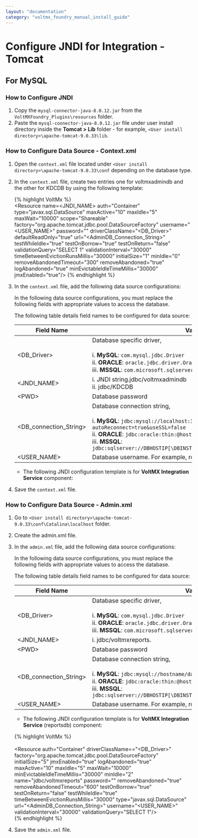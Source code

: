 ```yaml
---
layout: "documentation"
category: "voltmx_foundry_manual_install_guide"
---
```

                              

Configure JNDI for Integration - Tomcat
=======================================

For MySQL
---------

### How to Configure JNDI

1.  Copy the `mysql-connector-java-8.0.12.jar` from the `VoltMXFoundry_Plugins\resources` folder.
2.  Paste the `mysql-connector-java-8.0.12.jar` file under user install directory inside the **Tomcat > Lib** folder - for example, `<User install directory>\apache-tomcat-9.0.33\lib`.

### How to Configure Data Source - Context.xml

1.  Open the `context.xml` file located under `<User install directory>\apache-tomcat-9.0.33\conf` depending on the database type.
2.  In the `context.xml` file, create two entries one for voltmxadmindb and the other for KDCDB by using the following template:
    
    {% highlight VoltMx %}
    <JarScanner scanManifest="false"/>  
    <Resource name=<JNDI_NAME> auth="Container" type="javax.sql.DataSource" maxActive="10" maxIdle="5" maxWait="10000" scope="Shareable"
      factory="org.apache.tomcat.jdbc.pool.DataSourceFactory" username="<USER_NAME>" password="<PWD>" driverClassName="<DB_Driver>"
      defaultReadOnly="true" url="<AdminDB_Connection_String>" testWhileIdle="true" testOnBorrow="true" testOnReturn="false" validationQuery="SELECT
      1" validationInterval="30000" timeBetweenEvictionRunsMillis="30000" initialSize="1" minIdle="0" removeAbandonedTimeout="300"
      removeAbandoned="true" logAbandoned="true" minEvictableIdleTimeMillis="30000" jmxEnabled="true"/>
    {% endhighlight %}

3.  In the `context.xml` file, add the following data source configurations:
    
    In the following data source configurations, you must replace the following fields with appropriate values to access the database.
    
    The following table details field names to be configured for data source:
    
    | Field Name | Value |
    | --- | --- |
    | \<DB\_Driver\> | Database specific driver,<br><br>i.    **MySQL**: `com.mysql.jdbc.Driver`<br>ii.    **ORACLE**: `oracle.jdbc.driver.OracleDriver`<br>iii.    **MSSQL**: `com.microsoft.sqlserver.jdbc.SQLServerDriver` |
    | \<JNDI\_NAME\> | i.    JNDI string.jdbc/voltmxadmindb<br>ii.    jdbc/KDCDB |
    | \<PWD\> | Database password |
    | \<DB\_connection\_String\> | Database connection string, <br><br>i.    **MySQL**: `jdbc:mysql://localhost:3306/databaseName?autoReconnect=true&useSSL=false`<br>ii.    **ORACLE**: `jdbc:oracle:thin:@hostname:port Number:databaseName`<br>iii.    **MSSQL**: `jdbc:sqlserver://DBHOSTIP[\DBINSTANCENAME]:PORT;databasename=DBNAME` |
    | \<USER\_NAME\> | Database username. For example, root |
    
    *   The following JNDI configuration template is for **VoltMX Integration Service** component:
4.  Save the `context.xml` file.

### How to Configure Data Source - Admin.xml

1.  Go to `<User install directory>\apache-tomcat-9.0.33\conf\Catalina\localhost` folder.
2.  Create the admin.xml file.
3.  In the `admin.xml` file, add the following data source configurations:
    
    In the following data source configurations, you must replace the following fields with appropriate values to access the database.
    
    The following table details field names to be configured for data source:
    
    | Field Name | Value |
    | --- | --- |
    | \<DB\_Driver\> | Database specific driver,<br><br>i.    **MySQL**: `com.mysql.jdbc.Driver`<br>ii.    **ORACLE**: `oracle.jdbc.driver.OracleDriver`<br>iii.    **MSSQL**: `com.microsoft.sqlserver.jdbc.SQLServerDriver` |
    | \<JNDI\_NAME\> | i.    jdbc/voltmxreports. |
    | \<PWD\> | Database password |
    | \<DB\_connection\_String\> | Database connection string, <br><br>i.    **MySQL**: `jdbc:mysql://hostname/databaseName`<br>ii.    **ORACLE**: `jdbc:oracle:thin:@hostname:port Number:databaseName`<br>iii.    **MSSQL**: `jdbc:sqlserver://DBHOSTIP[\DBINSTANCENAME]:PORT;databasename=DBNAME` |
    | \<USER\_NAME\> | Database username. For example, root |
    
    *   The following JNDI configuration template is for **VoltMX Integration Service** (reportsdb) component:
    
    {% highlight VoltMx %}
        <?xml version="1.0" encoding="utf-8" ?>  
        <Context>  
        <Resource auth="Container" driverClassName=="<DB_Driver>" factory="org.apache.tomcat.jdbc.pool.DataSourceFactory" initialSize="5"
        jmxEnabled="true" logAbandoned="true" maxActive="10" maxIdle="5" maxWait="10000" minEvictableIdleTimeMillis="30000" minIdle="2"
        name="jdbc/voltmxreports" password="<PWD>" removeAbandoned="true" removeAbandonedTimeout="600" testOnBorrow="true"
        testOnReturn="false" testWhileIdle="true" timeBetweenEvictionRunsMillis="30000" type="javax.sql.DataSource" url="<AdminDB_Connection_String>"
        username="<USER_NAME>" validationInterval="30000" validationQuery="SELECT 1"/>  
        </Context>
    {% endhighlight %}
        
4.  Save the `admin.xml` file.
